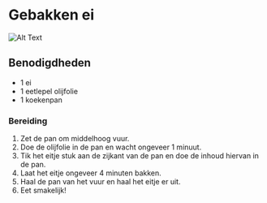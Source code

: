 # Gebakken ei

![Alt Text](https://www.google.com/url?sa=i&url=https%3A%2F%2Fwww.ah.nl%2Fallerhande%2Frecept%2FR-R896828%2Fboterham-met-gebakken-ei&psig=AOvVaw3xMj04hX95KYx0ePBHGPfA&ust=1667639859178000&source=images&cd=vfe&ved=0CA0QjRxqFwoTCPCkwNyYlPsCFQAAAAAdAAAAABAE)

## Benodigdheden

- 1 ei
- 1 eetlepel olijfolie
- 1 koekenpan

### Bereiding

1. Zet de pan om middelhoog vuur.
2. Doe de olijfolie in de pan en wacht ongeveer 1 minuut.
3. Tik het eitje stuk aan de zijkant van de pan en doe de inhoud hiervan in de pan.
4. Laat het eitje ongeveer 4 minuten bakken.
5. Haal de pan van het vuur en haal het eitje er uit.
6. Eet smakelijk! 

